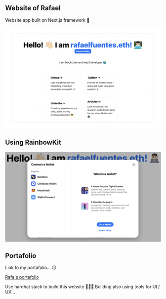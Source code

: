 ## Website of Rafael

Website app built on Next.js framework 🦄

![Website](https://raw.githubusercontent.com/RafaBlockDev/MyWebsite/main/public/website.png)

## Using RainbowKit

![Wallet](https://raw.githubusercontent.com/RafaBlockDev/MyWebsite/main/public/wallet.png)

## Portafolio

Link to my portafolio... 😚

[Rafa´s portafolio](https://github.com/RafaBlockDev/Personsal-Web3-Projects)

Use hardhat stack to build this website 👨🏻‍💻
Building also using tools for UI / UX...
